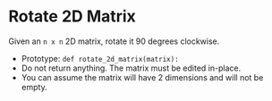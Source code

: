 # Rotate 2D Matrix

Given an `n x n` 2D matrix, rotate it 90 degrees clockwise.

+ Prototype: `def rotate_2d_matrix(matrix):`
+ Do not return anything. The matrix must be edited in-place.
+ You can assume the matrix will have 2 dimensions and will not be empty.